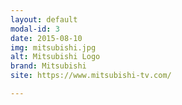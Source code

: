 ```yaml
---
layout: default
modal-id: 3
date: 2015-08-10
img: mitsubishi.jpg
alt: Mitsubishi Logo
brand: Mitsubishi
site: https://www.mitsubishi-tv.com/

---
```

